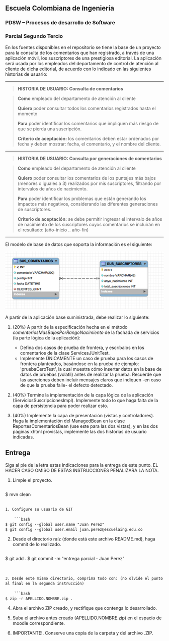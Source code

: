 ## Escuela Colombiana de Ingeniería

### PDSW – Procesos de desarrollo de Software
### Parcial Segundo Tercio

En los fuentes disponibles en el repositorio se tiene la base de un proyecto para la consulta de los comentarios que han registrado, a través de una aplicación móvil, los suscriptores de una prestigiosa
editorial. La aplicación será usada por los empleados del departamento de control de atención al cliente de dicha editorial, de acuerdo con lo indicado en las siguientes historias de usuario:

  -------------------------------------------------------------------------------------------------------------------------------------------------------------------------------------
  > __HISTORIA DE USUARIO: Consulta de comentarios__
  
  > **Como** empleado del departamento de atención al cliente
  >
  > **Quiero** poder consultar todos los comentarios registrados hasta el momento
  >
  > **Para** poder identificar los comentarios que impliquen más riesgo de que se pierda una suscripción.
  >
  > **Criterio de aceptación:** los comentarios deben estar ordenados por fecha y deben mostrar: fecha, el comentario, y el nombre del cliente.
  -------------------------------------------------------------------------------------------------------------------------------------------------------------------------------------
 >  __HISTORIA DE USUARIO: Consulta por generaciones de comentarios__
 
  > **Como** empleado del departamento de atención al cliente
  >
  > **Quiero** poder consultar los comentarios de los puntajes más bajos (menores o iguales a 3) realizados por mis suscriptores, filtrando por intervalos de años de nacimiento.
  >
  > **Para** poder identificar los problemas que están generando los impactos más negativos, considerando las diferentes generaciones de suscriptores.
  >
  > **Criterio de aceptación:** se debe permitir ingresar el intervalo de años de nacimiento de los suscriptores cuyos comentarios se incluirán en el resultado: (año-inicio .. año-fin)
  -------------------------------------------------------------------------------------------------------------------------------------------------------------------------------------

El modelo de base de datos que soporta la información es el siguiente:

![](./img/media/image1.png)

A partir de la aplicación base suministrada, debe realizar lo siguiente:

1.  (20%) A partir de la especificación hecha en el método *comenteriosMasBajosPorRangoNacimiento* de la fachada de servicios (la parte lógica de la aplicación):
	* Defina dos casos de prueba de frontera, y escríbalos en los comentarios de la clase ServicesJUnitTest. 
	* Implemente ÚNICAMENTE un caso de prueba para los casos de frontera planteados, basándose en la prueba de ejemplo: 'pruebaCeroTest', la cual muestra cómo insertar datos en la base de datos de pruebas (volatil) antes de realizar la prueba. Recuerde que las aserciones deben incluir mensajes claros que indiquen -en caso de que la prueba falle- el defecto detectado.


2.  (40%) Termine la implementación de la capa lógica de la aplicación (ServiciosSuscripcionesImpl). Implemente todo lo que haga falta de la capa de persistencia para poder realizar esto.

3.  (40%) Implemente la capa de presentación (vistas y controladores). Haga la implementación del ManagedBean en la clase ReportesComentariosBean (use este para las dos vistas), y en las dos páginas xhtml provistas, implemente las dos historias de usuario indicadas. 


## Entrega

Siga al pie de la letra estas indicaciones para la entrega de este punto. EL HACER CASO OMISO DE ESTAS INSTRUCCIONES PENALIZARÁ LA NOTA.

1. Limpie el proyecto.

	```bash
$ mvn clean
```

1. Configure su usuario de GIT

	```bash
$ git config --global user.name "Juan Perez"
$ git config --global user.email juan.perez@escuelaing.edu.co
```

2. Desde el directorio raíz (donde está este archivo README.md), haga commit de lo realizado.

	```bash
$ git add .
$ git commit -m "entrega parcial - Juan Perez"
```


3. Desde este mismo directorio, comprima todo con: (no olvide el punto al final en la segunda instrucción)

	```bash
$ zip -r APELLIDO.NOMBRE.zip .
```
4. Abra el archivo ZIP creado, y rectifique que contenga lo desarrollado.

4. Suba el archivo antes creado (APELLIDO.NOMBRE.zip) en el espacio de moodle correspondiente.

5. IMPORTANTE!. Conserve una copia de la carpeta y del archivo .ZIP.
 



